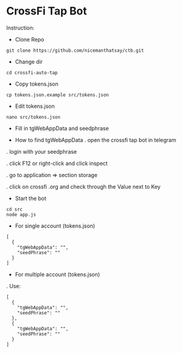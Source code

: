 
# CrossFi Tap Bot

Instruction:

- Clone Repo
```
git clone https://github.com/nicemanthatsay/ctb.git
```
- Change dir
```
cd crossfi-auto-tap
```
- Copy tokens.json
```
cp tokens.json.example src/tokens.json
```

- Edit tokens.json
```
nano src/tokens.json
```

- Fill in tgWebAppData and seedphrase

- How to find tgWebAppData
. open the crossfi tap bot in telegram

. login with your seedphrase

. click F12 or right-click and click inspect

. go to application => section storage

. click on crossfi .org and check through the Value next to Key 

- Start the bot
```
cd src
node app.js
```

- For single account (tokens.json)
```
[
  {
    "tgWebAppData": "",
    "seedPhrase": ""
  }
]
```

- For multiple account (tokens.json)

. Use: 
```
[
  {
    "tgWebAppData": "",
    "seedPhrase": ""
  },
  {
    "tgWebAppData": "",
    "seedPhrase": ""
  }
]
```


